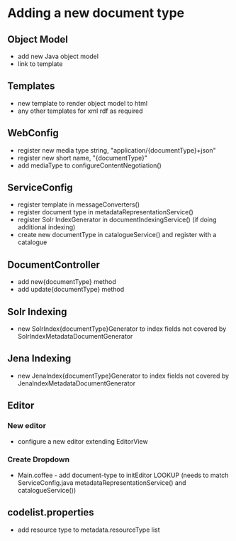 # Adding a new document type

## Object Model

* add new Java object model
* link to template

## Templates

* new template to render object model to html
* any other templates for xml rdf as required

## WebConfig

* register new media type string, "application/{documentType}+json"
* register new short name, "{documentType}"
* add mediaType to configureContentNegotiation()

## ServiceConfig

* register template in messageConverters()
* register document type in metadataRepresentationService()
* register Solr IndexGenerator in documentIndexingService() (if doing additional indexing)
* create new documentType in catalogueService() and register with a catalogue

## DocumentController

* add new{documentType} method
* add update{documentType} method

## Solr Indexing

* new SolrIndex{documentType}Generator to index fields not covered by SolrIndexMetadataDocumentGenerator

## Jena Indexing

* new JenaIndex{documentType}Generator to index fields not covered by JenaIndexMetadataDocumentGenerator

## Editor

### New editor

  * configure a new editor extending EditorView

### Create Dropdown
* Main.coffee - add document-type to initEditor LOOKUP (needs to match ServiceConfig.java metadataRepresentationService() and catalogueService())

## codelist.properties

* add resource type to metadata.resourceType list
